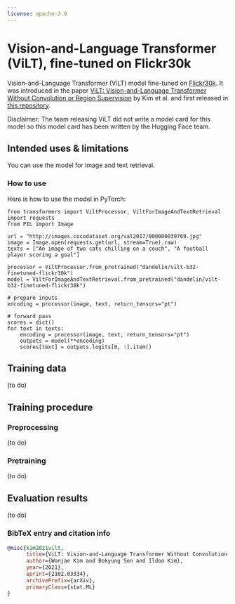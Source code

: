 ```yaml
---
license: apache-2.0
---
```


# Vision-and-Language Transformer (ViLT), fine-tuned on Flickr30k

Vision-and-Language Transformer (ViLT) model fine-tuned on [Flickr30k](https://arxiv.org/abs/1505.04870#:~:text=The%20Flickr30k%20dataset%20has%20become,for%20sentence%2Dbased%20image%20description.&text=Such%20annotations%20are%20essential%20for,entity%20mentions%20in%20an%20image.). It was introduced in the paper [ViLT: Vision-and-Language Transformer Without Convolution or Region Supervision](https://arxiv.org/abs/2102.03334) by Kim et al. and first released in [this repository](https://github.com/dandelin/ViLT). 

Disclaimer: The team releasing ViLT did not write a model card for this model so this model card has been written by the Hugging Face team.

## Intended uses & limitations

You can use the model for image and text retrieval.

### How to use

Here is how to use the model in PyTorch:

```
from transformers import ViltProcessor, ViltForImageAndTextRetrieval
import requests
from PIL import Image

url = "http://images.cocodataset.org/val2017/000000039769.jpg"
image = Image.open(requests.get(url, stream=True).raw)
texts = ["An image of two cats chilling on a couch", "A football player scoring a goal"]

processor = ViltProcessor.from_pretrained("dandelin/vilt-b32-finetuned-flickr30k")
model = ViltForImageAndTextRetrieval.from_pretrained("dandelin/vilt-b32-finetuned-flickr30k")

# prepare inputs
encoding = processor(image, text, return_tensors="pt")

# forward pass
scores = dict()
for text in texts:
    encoding = processor(image, text, return_tensors="pt")
    outputs = model(**encoding)
    scores[text] = outputs.logits[0, :].item()
```

## Training data

(to do)

## Training procedure

### Preprocessing

(to do)

### Pretraining

(to do)

## Evaluation results

(to do)

### BibTeX entry and citation info

```bibtex
@misc{kim2021vilt,
      title={ViLT: Vision-and-Language Transformer Without Convolution or Region Supervision}, 
      author={Wonjae Kim and Bokyung Son and Ildoo Kim},
      year={2021},
      eprint={2102.03334},
      archivePrefix={arXiv},
      primaryClass={stat.ML}
}
```